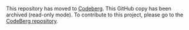 This repository has moved to [Codeberg](https://codeberg.org/Bobulous/JavaIntervals). This GitHub copy has been archived (read-only mode). To contribute to this project, please go to the [CodeBerg repository](https://codeberg.org/Bobulous/JavaIntervals).
